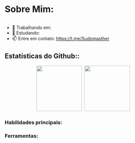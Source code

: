 <h1 align="Left">Sobre Mim: </h1>

<img>


- 🔭 Trabalhando em: 
- 🌱 Estudando: 
- 📫 Entre em contato: https://t.me/Sudomasther


<h2 align="left">Estatísticas do Github::</h2>
<div align="center">
  <a href="https://github.com/SudoMaster7"><img height="145em" src="https://github-readme-stats.vercel.app/api?username=SudoMaster7&show_icons=true&theme=dracula&include_all_commits=true&count_private=true&hide_border=true"></a>&nbsp;
 <a href="https://github.com/SudoMaster7"><img height="145em" src="https://github-readme-stats.vercel.app/api/top-langs/?username=SudoMaster7&layout=compact&langs_count=7&theme=dracula&hide_border=true"></a>&nbsp;
</div>


<div style="display: inline_block">
  
  <h3 align="left">Habilidades principais:</h3>
  
  <h3 align="left">Ferramentas:</h3>
